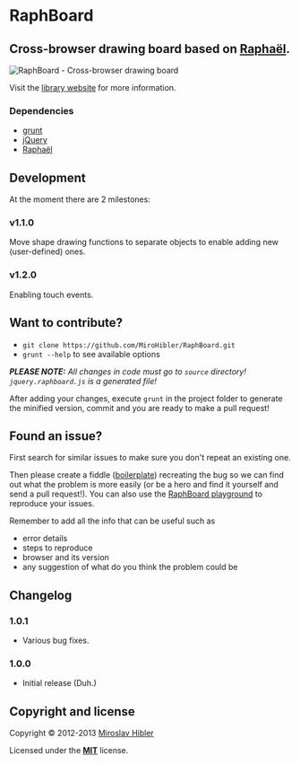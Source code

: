 # RaphBoard

## Cross-browser drawing board based on [Raphaël](http://MiroHibler.github.io/RaphBoard/). 

![RaphBoard - Cross-browser drawing board](http://MiroHibler.github.io/RaphBoard/images/RaphBoard.jpg)

Visit the [library website](http://MiroHibler.github.io/RaphBoard/) for more information.

### Dependencies
* [grunt](http://gruntjs.com/)
* [jQuery](http://jquery.com/)
* [Raphaël](https://github.com/DmitryBaranovskiy/raphael/)

## Development

At the moment there are 2 milestones:

### v1.1.0
Move shape drawing functions to separate objects to enable adding new (user-defined) ones.
### v1.2.0
Enabling touch events.

## Want to contribute?

* `git clone https://github.com/MiroHibler/RaphBoard.git`
* `grunt --help` to see available options

*__PLEASE NOTE:__ All changes in code must go to `source` directory! `jquery.raphboard.js` is a generated file!*

After adding your changes, execute `grunt` in the project folder to generate the minified version, commit and you are ready to make a pull request!

## Found an issue?

First search for similar issues to make sure you don't repeat an existing one.

Then please create a fiddle ([boilerplate](http://jsfiddle.net/MZwAW/)) recreating the bug so we can find out what the problem is more easily (or be a hero and find it yourself and send a pull request!). You can also use the [RaphBoard playground](http://MiroHibler.github.io/RaphBoard/playground.html) to reproduce your issues.

Remember to add all the info that can be useful such as

* error details
* steps to reproduce
* browser and its version
* any suggestion of what do you think the problem could be

## Changelog

### 1.0.1
 * Various bug fixes.

### 1.0.0
 * Initial release (Duh.)

## Copyright and license

Copyright © 2012-2013 [Miroslav Hibler](http://miro.hibler.me) 

Licensed under the [**MIT**](./LICENSE.txt) license.
